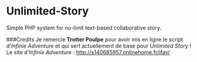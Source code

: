 Unlimited-Story
===============

Simple PHP system for no-limit text-based collaborative story.

###Credits
Je remercie **Trotter Poulpe** pour avoir mis en ligne le script d'*Infinie Adventure*
et qui sert actuellement de base pour *Unlimited Story* !
Le site d'*Infinie Adventure* : http://s140685957.onlinehome.fr/ifav/
